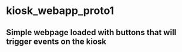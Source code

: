 # kiosk_webapp_proto1
Simple webpage loaded with buttons that will trigger events on the kiosk
-------------------------------------------------------------------------
